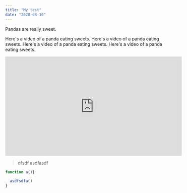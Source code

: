 ```yaml
---
title: "My test"
date: "2020-08-10"
---
```


Pandas are really sweet.

Here's a video of a panda eating sweets.
Here's a video of a panda eating sweets.
Here's a video of a panda eating sweets.
Here's a video of a panda eating sweets.

<iframe width="560" height="315" src="https://www.youtube.com/embed/4n0xNbfJLR8" frameborder="0" allowfullscreen></iframe>


> dfsdf asdfasdf

``` javascript
function a(){

  asdfsdfa()
}
```